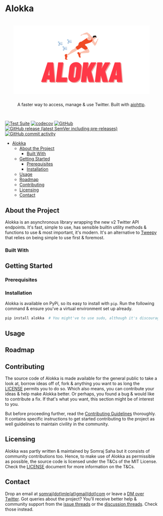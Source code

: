 # Alokka

<h1 align="center">
  <img src="assets/Alokka.png" alt="Alokka Logo" width="450" />
</h1>

<p align="center">A faster way to access, manage & use Twitter. Built with <a href="https://docs.aiohttp.org/en/stable/">aiohttp</a>.</p>

</br>

[![Test Suite](https://github.com/Jarmos-san/Alokka/workflows/Test%20Suite/badge.svg)](https://github.com/Jarmos-san/Aurochs/actions?query=workflow%3A%22Test+Suite%22) [![codecov](https://codecov.io/gh/Jarmos-san/Alokka/branch/dev/graph/badge.svg)](https://codecov.io/gh/Jarmos-san/Alokka) [![GitHub](https://img.shields.io/github/license/Jarmos-san/Alokka?color=181717&label=License&logo=GitHub)](https://github.com/Jarmos-san/Alokka/blob/dev/LICENSE) [![GitHub release (latest SemVer including pre-releases)](https://img.shields.io/github/v/release/Jarmos-san/Alokka?include_prereleases&sort=semver&color=181717&logo=GitHub&label=Releases)](https://github.com/Jarmos-san/Alokka/releases) [![GitHub commit activity](https://img.shields.io/github/commit-activity/m/Jarmos-san/Alokka?color=181717&label=Commit%20Frequency&logo=GitHub)](https://github.com/Jarmos-san/Alokka/graphs/commit-activity)

- [Alokka](#alokka)
  - [About the Project](#about-the-project)
    - [Built With](#built-with)
  - [Getting Started](#getting-started)
    - [Prerequisites](#prerequisites)
    - [Installation](#installation)
  - [Usage](#usage)
  - [Roadmap](#roadmap)
  - [Contributing](#contributing)
  - [Licensing](#licensing)
  - [Contact](#contact)

## About the Project

Alokka is an asynchronous library wrapping the new v2 Twitter API endpoints. It's fast, simple to use, has sensible builtin utility methods & functions to use & most important, it's modern. It's an alternative to [Tweepy](https://github.com/tweepy/tweepy) that relies on being simple to use first & foremost.

### Built With
<!-- TODO: List the dependencies -->

## Getting Started
<!-- TODO: How to use Alokka -->

### Prerequisites
<!-- TODO: List the prerequisites like the dependencies & API keys -->

### Installation

Alokka is available on PyPi, so its easy to install with `pip`. Run the following command & ensure you've a virtual environment set up already.

```bash
pip install alokka  # You might've to use sudo, although it's discouraged
```
<!-- TODO: Include other means of installing the project -->

## Usage
<!-- TODO: Describe how to use Alokka -->

## Roadmap
<!-- TODO: Describe where to keep a lookout for further development roadmap -->

## Contributing

The source code of Alokka is made available for the general public to take a look at, borrow ideas off of, fork & anything you want to as long the [LICENSE](LICENSE) permits you to do so. Which also means, you can contribute your ideas & help make Alokka better. Or perhaps, you found a bug & would like to contribute a fix. If that's what you want, this section might be of interest to you.

But before proceeding further, read the [Contributing Guidelines](.github/CONTRIBUTING.md) thoroughly. It contains specific instructions to get started contributing to the project as well guidelines to maintain civility in the community.

## Licensing

Alokka was partly written & maintained by Somraj Saha but it consists of community contributions too. Hence, to make use of Alokka as permissible as possible, the source code is licensed under the T&Cs of the MIT License. Check the [LICENSE](LICENSE) document for more information on the T&Cs.

## Contact

Drop an email at [somraj(dot)mle(at)gmail(dot)com](mailto:somraj.mle@gmail.com) or leave a [DM over Twitter](https://twitter.com/Jarmosan). Got queries about the project? You'll receive better help & community support from the [issue threads](https://github.com/Jarmos-san/Alokka/issues) or the [discussion threads](https://github.com/Jarmos-san/Alokka/discussions). Check those instead.

<!-- Note sure if this section is even needed right now -->
<!-- Uncomment if its necessary -->
<!-- ## Acknowledgements  -->
<!-- TODO: Acknowledge those contributed to the project -->

